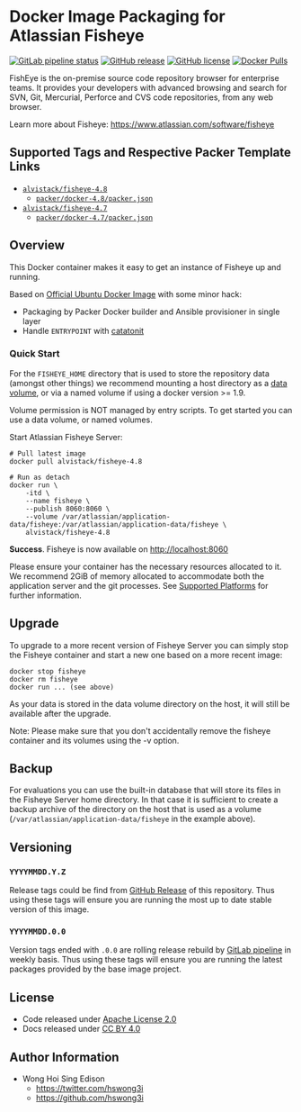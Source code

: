 # Docker Image Packaging for Atlassian Fisheye

[![GitLab pipeline
status](https://img.shields.io/gitlab/pipeline/alvistack/docker-fisheye/master)](https://gitlab.com/alvistack/docker-fisheye/-/pipelines)
[![GitHub
release](https://img.shields.io/github/release/alvistack/docker-fisheye.svg)](https://github.com/alvistack/docker-fisheye/releases)
[![GitHub
license](https://img.shields.io/github/license/alvistack/docker-fisheye.svg)](https://github.com/alvistack/docker-fisheye/blob/master/LICENSE)
[![Docker
Pulls](https://img.shields.io/docker/pulls/alvistack/fisheye-4.8.svg)](https://hub.docker.com/r/alvistack/fisheye-4.8)

FishEye is the on-premise source code repository browser for enterprise
teams. It provides your developers with advanced browsing and search for
SVN, Git, Mercurial, Perforce and CVS code repositories, from any web
browser.

Learn more about Fisheye: <https://www.atlassian.com/software/fisheye>

## Supported Tags and Respective Packer Template Links

  - [`alvistack/fisheye-4.8`](https://hub.docker.com/r/alvistack/fisheye-4.8)
      - [`packer/docker-4.8/packer.json`](https://github.com/alvistack/docker-fisheye/blob/master/packer/docker-4.8/packer.json)
  - [`alvistack/fisheye-4.7`](https://hub.docker.com/r/alvistack/fisheye-4.7)
      - [`packer/docker-4.7/packer.json`](https://github.com/alvistack/docker-fisheye/blob/master/packer/docker-4.7/packer.json)

## Overview

This Docker container makes it easy to get an instance of Fisheye up and
running.

Based on [Official Ubuntu Docker
Image](https://hub.docker.com/_/ubuntu/) with some minor hack:

  - Packaging by Packer Docker builder and Ansible provisioner in single
    layer
  - Handle `ENTRYPOINT` with
    [catatonit](https://github.com/openSUSE/catatonit)

### Quick Start

For the `FISHEYE_HOME` directory that is used to store the repository
data (amongst other things) we recommend mounting a host directory as a
[data
volume](https://docs.docker.com/engine/tutorials/dockervolumes/#/data-volumes),
or via a named volume if using a docker version \>= 1.9.

Volume permission is NOT managed by entry scripts. To get started you
can use a data volume, or named volumes.

Start Atlassian Fisheye Server:

    # Pull latest image
    docker pull alvistack/fisheye-4.8
    
    # Run as detach
    docker run \
        -itd \
        --name fisheye \
        --publish 8060:8060 \
        --volume /var/atlassian/application-data/fisheye:/var/atlassian/application-data/fisheye \
        alvistack/fisheye-4.8

**Success**. Fisheye is now available on <http://localhost:8060>

Please ensure your container has the necessary resources allocated to
it. We recommend 2GiB of memory allocated to accommodate both the
application server and the git processes. See [Supported
Platforms](https://confluence.atlassian.com/display/Fisheye/Supported+Platforms)
for further information.

## Upgrade

To upgrade to a more recent version of Fisheye Server you can simply
stop the Fisheye container and start a new one based on a more recent
image:

    docker stop fisheye
    docker rm fisheye
    docker run ... (see above)

As your data is stored in the data volume directory on the host, it will
still be available after the upgrade.

Note: Please make sure that you don't accidentally remove the fisheye
container and its volumes using the -v option.

## Backup

For evaluations you can use the built-in database that will store its
files in the Fisheye Server home directory. In that case it is
sufficient to create a backup archive of the directory on the host that
is used as a volume (`/var/atlassian/application-data/fisheye` in the
example above).

## Versioning

### `YYYYMMDD.Y.Z`

Release tags could be find from [GitHub
Release](https://github.com/alvistack/docker-fisheye/releases) of this
repository. Thus using these tags will ensure you are running the most
up to date stable version of this image.

### `YYYYMMDD.0.0`

Version tags ended with `.0.0` are rolling release rebuild by [GitLab
pipeline](https://gitlab.com/alvistack/docker-fisheye/-/pipelines) in
weekly basis. Thus using these tags will ensure you are running the
latest packages provided by the base image project.

## License

  - Code released under [Apache License 2.0](LICENSE)
  - Docs released under [CC
    BY 4.0](http://creativecommons.org/licenses/by/4.0/)

## Author Information

  - Wong Hoi Sing Edison
      - <https://twitter.com/hswong3i>
      - <https://github.com/hswong3i>
